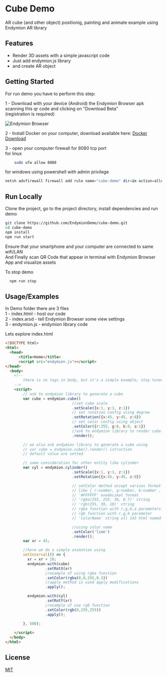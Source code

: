 
# Cube Demo

AR cube (and other object) positionig, painting and animate example using Endymion AR library



## Features

- Render 3D assets with a simple javascript code
- Just add endymion.js library
- and create AR object 


## Getting Started

For run demo you have to perform this step:   

1 - Download with your device (Android) the Endymion Browser apk scanning this qr code and clicking on "Download Beta"        
    (registration is required)   

![Endymion Browser](https://endymion.tech/endymion-address-qrcode-300x300.png)      



2 - Install Docker on your computer, download available here: [Docker Download](https://docs.docker.com/desktop/)

3 - open your computer firewall for 8080 tcp port   
for linux
```bash
    sudo ufw allow 8080
```
for windows using powershell with admin privilege
```powershell
netsh advfirewall firewall add rule name="cube-demo" dir=in action=allow protocol=TCP localport=8080
```
    
## Run Locally

Clone the project, go to the project directory, install dependencies and run demo

```bash
git clone https://github.com/EndymionDemo/cube-demo.git   
cd cube-demo    
npm install   
npm run start   

```
Ensure that your smartphone and your computer are connected to same wifi/LAN        
And Finally scan QR Code that appear in terminal with Endymion Browser App and visualize assets


To stop demo    

```bash
  npm run stop
```

## Usage/Examples
In Demo folder there are 3 files        
1 - index.html - host our code      
2 - index.arsd - tell Endymion Browser some view settings       
3 - endymion.js - endymion library code

Lets explore index.html
```html
<!DOCTYPE html>
<html>
  <head>
      <title>Home</title>
      <script src="endymion.js"></script>
</head>
  <body>
    <!-- 
        there is no tags in body, but it's a simple example, stay tuned for html part!
    -->
    <script>
        // ask to endymion library to generate a cube
        var cube = endymion.cube()
                              //set cube scale
                              .setScale({x:1, y:1, z:1})
                              // set rotation config using degree
                              .setRotation({x:45, y:45, z:0})
                              // set color config using object
                              .setColor({r:255, g:0, b:0, a:1})
                              //ask to endymion library to render cube configured
                              .render();

        // we also ask endymion library to generate a cube using
        // var cube = endymion.cube().render() istruction
        // default value are setted

        // same consideration for other entity like cylinder
        var cyl = endymion.cylinder()
                              .setScale({x:1, y:1, z:1})
                              .setRotation({x:45, y:45, z:0})

                              // setColor method accept variuos format for color
                              // like { r:number, g:number, b:number , a:number} object
                              // '#FFFFFF' exadecimal format
                              // 'rgba(255, 255, 30, 0.7)' string
                              // 'rgb(255, 30, 10)' string
                              // rgba function with r,g,b,a parameters
                              // rgb function with r,g,b parameter
                              // 'colorName' string all 143 html named color

                              //using color name
                              .setColor('lime')
                              .render();
        var xr = 45;

        //here we do a simple animation using 
        setInterval(() => {
          xr = xr + 10;
          endymion.with(cube)
                  .setRotX(xr)
                  //example of using rgba function
                  .setColor(rgba(0,0,255,0.3))
                  //apply method is used apply modifications
                  .apply();

          endymion.with(cyl)
                  .setRotY(xr)
                  //example of use rgb function
                  .setColor(rgb(0,255,255))
                  .apply();

        }, 500);
        
    </script>
  </body>
</html>
```


## License

[MIT](https://choosealicense.com/licenses/mit/)

